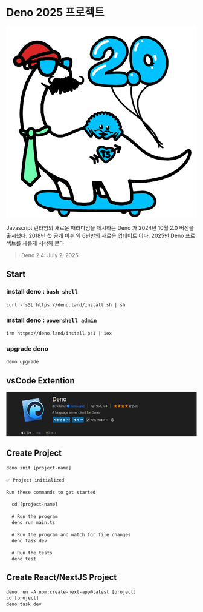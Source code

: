 # Deno 2025 프로젝트

![Callor Deno](./images/my-dino.png)

Javascript 런타임의 새로운 패러다임을 제시하는 Deno 가 2024년 10월 2.0 버전을 출시했다.
2018년 첫 공개 이후 약 6년만의 새로운 업데이트 이다.
2025년 Deno 프로젝트를 새롭게 시작해 본다

> Deno 2.4: July 2, 2025

## Start

### install deno : `bash shell`

```shell
curl -fsSL https://deno.land/install.sh | sh
```

### install deno : `powershell admin`

```shell
irm https://deno.land/install.ps1 | iex
```

### upgrade deno

```shell
deno upgrade
```

## vsCode Extention

![alt text](./images/image.png)

## Create Project

```shell
deno init [project-name]

✅ Project initialized

Run these commands to get started

  cd [project-name]

  # Run the program
  deno run main.ts

  # Run the program and watch for file changes
  deno task dev

  # Run the tests
  deno test
```

## Create React/NextJS Project

```shell
deno run -A npm:create-next-app@latest [project]
cd [project]
deno task dev
```

